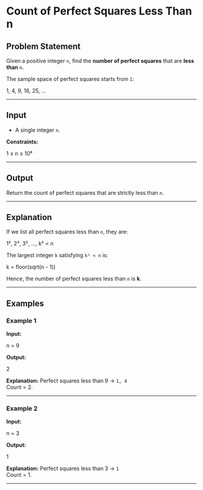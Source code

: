 # Count of Perfect Squares Less Than n

## Problem Statement
Given a positive integer `n`, find the **number of perfect squares** that are **less than** `n`.

The sample space of perfect squares starts from `1`:

1, 4, 9, 16, 25, ...


---

## Input
- A single integer `n`.

**Constraints:**

1 ≤ n ≤ 10⁸


---

## Output
Return the count of perfect squares that are strictly less than `n`.

---

## Explanation
If we list all perfect squares less than `n`, they are:

1², 2², 3², ..., k² < n

The largest integer `k` satisfying `k² < n` is:

k = floor(sqrt(n - 1))

Hence, the number of perfect squares less than `n` is **k**.

---

## Examples

### Example 1
**Input:**

n = 9


**Output:**

2


**Explanation:**
Perfect squares less than 9 → `1, 4`  
Count = 2.

---

### Example 2
**Input:**

n = 3


**Output:**

1


**Explanation:**
Perfect squares less than 3 → `1`  
Count = 1.

---
